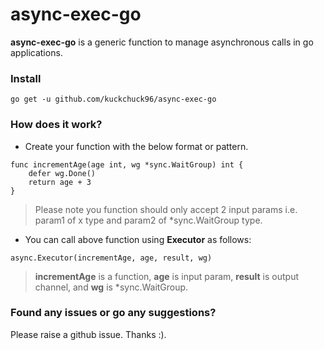 # async-exec-go

**async-exec-go** is a generic function to manage asynchronous calls in go applications.

### Install
```
go get -u github.com/kuckchuck96/async-exec-go
```

### How does it work?
- Create your function with the below format or pattern.

```
func incrementAge(age int, wg *sync.WaitGroup) int {
	defer wg.Done()
	return age + 3
}
```
> Please note you function should only accept 2 input params i.e. param1 of x type and param2 of *sync.WaitGroup type.

- You can call above function using **Executor** as follows:

```
async.Executor(incrementAge, age, result, wg)
```
> **incrementAge** is a function, **age** is input param, **result** is output channel, and **wg** is *sync.WaitGroup.

### Found any issues or go any suggestions?
Please raise a github issue. Thanks :).

